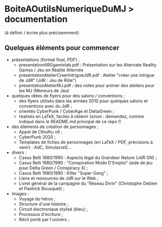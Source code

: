 # BoiteAOutilsNumeriqueDuMJ > documentation

(à définir / écrire plus précisemment)

## Quelques éléments pour commencer

  * présentations (format final, PDF) ; 
    * presentationARGgamixlab.pdf : Présentation sur les Alternate Reality Games / Jeu en Réalité Alternée
    * presentationAtelierCreerIntrigueJdR.pdf : Atelier "créer une intrigue de JdR" (JdR : Jeu de Rôle")
    * presentationAtelierMJ.pdf : des notes pour animer des ateliers pour les MJ (Meneurs de Jeu)
  * quelques idées de flyers pour des salons / conventions ; 
    * des flyers utilisés dans les années 2010 pour quelques salons et conventions avec du JdR ; 
    * orientés CyberPunk / CyberAge et DeltaGreen ; 
    * réalisés en LaTeX, faciles à obtenir (sinon : demandez, comme indiqué dans le README.md principal de ce repo !)
  * des éléments de création de personnages ; 
    * Appel de Cthulhu v6 ; 
    * CyberPunk 2020 ; 
    * Templates de fiches de personnages (en LaTeX / PDF, précisions à venir) : AdC, SimulacreS...
  * divers : 
    * Casus Belli 1980/1990 : Aspects légal du Grandeur Nature (JdR GN) ; 
    * Casus Belli 1980/1990 : "Conspiration Mode D'Emploi" (aide de jeu pour Delta Green / Conspiracy X) ; 
    * Casus Belli 1980/1990 : Killer "Super Gang" ; 
    * Liens et ressources de JdR sur le Web ; 
    * Livret général de la campagne du "Réseau Divin" (Christophe Debien et Pastrick Bousquet) ; 
  * Images : 
    * Voyage du héros ; 
    * Structure d'une histoire ; 
    * Circuit électronique stylisé (bleu) ; 
    * Processus d'écriture ; 
    * Récit porté par l'univers ; 